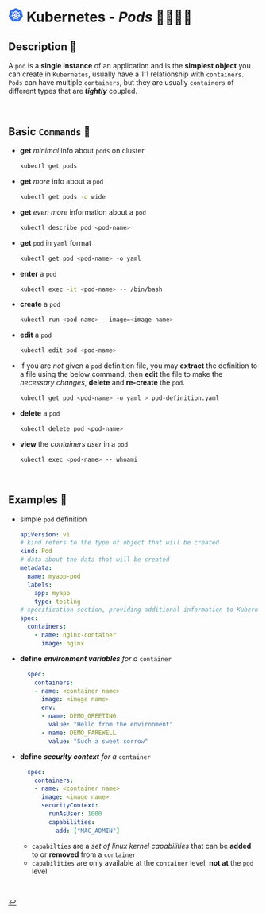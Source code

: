 # <img src="../../assets/img/k8s.png" width="30px"> **Kubernetes** - ***Pods*** 🐋🐳🐋🐳


## **Description** 👀

A `pod` is a **single instance** of an application and is the **simplest object** you can create in `Kubernetes`, usually have a 1:1 relationship with `containers`. `Pods` can have multiple `containers`, but they are usually `containers` of different types that are ***tightly*** coupled.

<br>

## **Basic** `Commands` 📝

- **get** *minimal* info about `pods` on cluster

  ```bash
  kubectl get pods
  ```

- **get** *more* info about a `pod`

  ```bash
  kubectl get pods -o wide
  ```

- **get** *even more* information about a `pod`

  ```bash
  kubectl describe pod <pod-name>
  ```

- **get** `pod` in `yaml` format

  ```bash
  kubectl get pod <pod-name> -o yaml
  ```

- **enter** a `pod`

    ```bash
    kubectl exec -it <pod-name> -- /bin/bash
    ```

- **create** a `pod`
  
  ```bash
  kubectl run <pod-name> --image=<image-name>
  ```

- **edit** a `pod`

  ```bash
  kubectl edit pod <pod-name>
  ```

- If you are *not* given a `pod` definition file, you may **extract** the definition to a file using the below command, then **edit** the file to make the *necessary changes*, **delete** and **re-create** the `pod`.

  ```bash
  kubectl get pod <pod-name> -o yaml > pod-definition.yaml
  ```

- **delete** a `pod`

  ```bash
  kubectl delete pod <pod-name>
  ```

- **view** the *containers user* in a `pod`

    ```bash
    kubectl exec <pod-name> -- whoami
    ```

<br>

## **Examples** 🧩


* simple `pod` definition

  ```yaml
  apiVersion: v1
  # kind refers to the type of object that will be created
  kind: Pod
  # data about the data that will be created
  metadata:
    name: myapp-pod
    labels:
      app: myapp
      type: testing
  # specification section, providing additional information to Kubernetes about the object
  spec:
    containers:
      - name: nginx-container
        image: nginx
  ```




- **define** ***environment variables*** *for a* `container`

  ```yaml
    spec:
      containers:
      - name: <container name>
        image: <image name>
        env:
        - name: DEMO_GREETING
          value: "Hello from the environment"
        - name: DEMO_FAREWELL
          value: "Such a sweet sorrow"
  ```

- **define** ***security context*** *for a* `container`

  ```yaml
    spec:
      containers:
      - name: <container name>
        image: <image name>
        securityContext:
          runAsUser: 1000
          capabilities:
            add: ["MAC_ADMIN"]
  ```

  - `capabilties` are a *set of linux kernel capabilities* that can be **added** to or **removed** from a `container`
  - `capabilities` are only available at the `container` level, **not at** the `pod` level

<br>

[↩️](../README.md)
